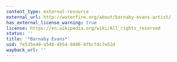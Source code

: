 ```yaml
---
content_type: external-resource
external_url: http://waterfire.org/about/barnaby-evans-artist/
has_external_license_warning: true
license: https://en.wikipedia.org/wiki/All_rights_reserved
status: ''
title: '*Barnaby Evans*'
uid: 7e535e40-a548-4b54-9406-bfbcfdc7e52d
wayback_url: ''
---
```

